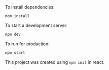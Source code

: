 

To install dependencies:

```bash
nom install
```

To start a development server:

```bash
npm dev
```

To run for production:

```bash
npm start
```

This project was created using `npm init` in react.
